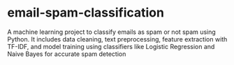 # email-spam-classification
A machine learning project to classify emails as spam or not spam using Python. It includes data cleaning, text preprocessing, feature extraction with TF-IDF, and model training using classifiers like Logistic Regression and Naive Bayes for accurate spam detection
